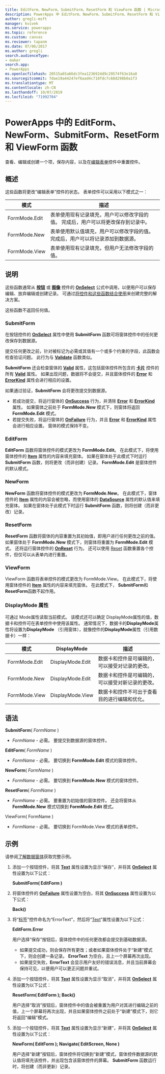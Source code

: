 ```yaml
---
title: EditForm、NewForm、SubmitForm、ResetForm 和 ViewForm 函数 | Microsoft 文档
description: PowerApps 中 EditForm、NewForm、SubmitForm、ResetForm 和 ViewForm 函数的引用信息（包括语法和示例）
author: gregli-msft
manager: kvivek
ms.service: powerapps
ms.topic: reference
ms.custom: canvas
ms.reviewer: tapanm
ms.date: 07/06/2017
ms.author: gregli
search.audienceType:
- maker
search.app:
- PowerApps
ms.openlocfilehash: 20515a65a66dc3fea1236924d9c29574f63e16a8
ms.sourcegitcommit: 7dae19a44247ef6aad4c718fdc7c68d298b0a1f3
ms.translationtype: MT
ms.contentlocale: zh-CN
ms.lasthandoff: 10/07/2019
ms.locfileid: "71992704"
---
```

# <a name="editform-newform-submitform-resetform-and-viewform-functions-in-powerapps"></a>PowerApps 中的 EditForm、NewForm、SubmitForm、ResetForm 和 ViewForm 函数
查看、编辑或创建一个项，保存内容，以及在[编辑表单](../controls/control-form-detail.md)控件中重置控件。

## <a name="overview"></a>概述
这些函数将更改“编辑表单”控件的状态。  表单控件可以采用以下模式之一：

| 模式 | 描述 |
| --- | --- |
| FormMode.Edit |表单使用现有记录填充，用户可以修改字段的值。  完成后，用户可以将更改保存到记录中。 |
| FormMode.New |表单使用默认值填充，用户可以修改字段的值。  完成后，用户可以将记录添加到数据源。 |
| FormMode.View |表单使用现有记录填充，但用户无法修改字段的值。 |

## <a name="description"></a>说明
这些函数通常从 **[按钮](../controls/control-button.md)** 或 **[图像](../controls/control-image.md)** 控件的 **[OnSelect](../controls/properties-core.md)** 公式中调用，以便用户可以保存编辑、放弃编辑或创建记录。 可通过[将控件和这些函数结合使用](../working-with-forms.md)来创建完整的解决方案。

这些函数不返回任何值。

### <a name="submitform"></a>SubmitForm
在按钮控件的 **[OnSelect](../controls/properties-core.md)** 属性中使用 **SubmitForm** 函数可将窗体控件中的任何更改保存到数据源。

提交任何更改之前，针对被标记为必需或其值有一个或多个约束的字段，此函数会检查验证问题。 此行为与 **[Validate](function-validate.md)** 函数类似。

**SubmitForm** 还会检查窗体的 **[Valid](../controls/control-form-detail.md)** 属性，这包括窗体控件所包含的 **[卡片](../controls/control-card.md)** 控件的所有 **[Valid](../controls/control-card.md)** 属性。 如果出现问题，数据将不会提交，并且窗体控件的 **[Error](../controls/control-form-detail.md)** 和 **[ErrorKind](../controls/control-form-detail.md)** 属性会进行相应的设置。

如果通过验证，**SubmitForm** 会将更改提交到数据源。

* 若成功提交，将运行窗体的 **[OnSuccess](../controls/control-form-detail.md)** 行为，并清除 **[Error](../controls/control-form-detail.md)** 和 **[ErrorKind](../controls/control-form-detail.md)** 属性。  如果窗体之前处于 **FormMode.New** 模式下，则窗体将返回 **FormMode.Edit** 模式。
* 若提交失败，将运行窗体的 **[OnFailure](../controls/control-form-detail.md)** 行为，并且 **[Error](../controls/control-form-detail.md)** 和 **[ErrorKind](../controls/control-form-detail.md)** 属性会进行相应设置。  窗体的模式保持不变。  

### <a name="editform"></a>EditForm
**EditForm** 函数将窗体控件的模式更改为 **FormMode.Edit**。 在此模式下，将使用窗体控件的 **[Item](../controls/control-form-detail.md)** 属性的内容来填充窗体。  如果在窗体处于此模式下时运行 **SubmitForm** 函数，则将更改（而非创建）记录。  **FormMode.Edit** 是窗体控件的默认模式。

### <a name="newform"></a>NewForm
**NewForm** 函数将窗体控件的模式更改为 **FormMode.New**。 在此模式下，窗体控件的 **[Item](../controls/control-form-detail.md)** 属性的内容会被忽略，而使用窗体的 **[DataSource](../controls/control-form-detail.md)** 属性的默认值来填充窗体。 如果在窗体处于此模式下时运行 **SubmitForm** 函数，则将创建（而非更改）记录。

### <a name="resetform"></a>ResetForm
**ResetForm** 函数将窗体的内容重置为其初始值，即用户进行任何更改之前的值。 如果窗体处于 **FormMode.New** 模式下，则窗体将重置为 **FormMode.Edit** 模式。 还将运行窗体控件的 **[OnReset](../controls/control-form-detail.md)** 行为。  还可以使用 [Reset](function-reset.md) 函数重置各个控件，但仅可以从表单内进行重置。

### <a name="viewform"></a>ViewForm
ViewForm 函数将表单控件的模式更改为 FormMode.View。 在此模式下，将使用窗体控件的 **[Item](../controls/control-form-detail.md)** 属性的内容来填充窗体。  在此模式下， **SubmitForm**和**ResetForm**函数不起作用。

### <a name="displaymode-property"></a>DisplayMode 属性
可通过 Mode属性读取当前模式。  该模式还可以确定 DisplayMode属性的值，数据卡和控件可在表单控件中使用该属性。  通常情况下，数据卡的**DisplayMode**属性将设置为**DisplayMode** （引用窗体），就像控件的**DisplayMode**属性（引用数据卡）一样： 

| 模式 | DisplayMode | 描述 |
| --- | --- | --- |
| FormMode.Edit |DisplayMode.Edit |数据卡和控件是可编辑的，可以接受对记录的更改。 |
| FormMode.New |DisplayMode.Edit |数据卡和控件是可编辑的，可以接受对新记录的更改。 |
| FormMode.View |DisplayMode.View |数据卡和控件不可出于查看目的进行编辑和优化。 |

## <a name="syntax"></a>语法
**SubmitForm**( *FormName* )

* *FormName* - 必需。 要提交到数据源的窗体控件。

**EditForm**( *FormName* )

* *FormName* - 必需。  要切换到 **FormMode.Edit** 模式的窗体控件。

**NewForm**( *FormName* )

* *FormName* - 必需。 要切换到 **FormMode.New** 模式的窗体控件。

**ResetForm**( *FormName* )

* *FormName* - 必需。 要重置为初始值的窗体控件。 还会将窗体从 **FormMode.New** 模式切换到 **FormMode.Edit** 模式。

ViewForm( FormName )

* *FormName* - 必需。  要切换到 FormMode.View 模式的表单控件。

## <a name="examples"></a>示例
请参阅[了解数据窗体](../working-with-forms.md)获取完整示例。

1. 添加一个按钮控件，将其 **[Text](../controls/properties-core.md)** 属性设置为显示“保存”，并将其 **[OnSelect](../controls/properties-core.md)** 属性设置为以下公式：
   
    **SubmitForm( EditForm )**
2. 将窗体控件的 **[OnFailure](../controls/control-form-detail.md)** 属性设置为空白，将其 **[OnSuccess](../controls/control-form-detail.md)** 属性设置为以下公式：
   
    **Back()**
3. 将“[标签](../controls/control-text-box.md)”控件命名为“ErrorText”，然后将“[Text](../controls/properties-core.md)”属性设置为以下公式：
   
    **EditForm.Error**
   
    用户选择“保存”按钮后，窗体控件中的任何更改都会提交到基础数据源。
   
   * 如果提交成功，则会保存所有更改；或者如果窗体控件处于“新建”模式下，则会创建一条记录。 **ErrorText** 为空白，且上一个屏幕再次出现。
   * 如果提交失败，**ErrorText** 会显示用户友好的错误消息，并且当前屏幕会保持可见，以便用户可以更正问题并重试。
4. 添加一个按钮控件，将其 **[Text](../controls/properties-core.md)** 属性设置为显示“取消”，并将其 **[OnSelect](../controls/properties-core.md)** 属性设置为以下公式：
   
    **ResetForm( EditForm ); Back()**
   
    用户选择“取消”按钮后，窗体控件中的值会被重置为用户对其进行编辑之前的值，上一个屏幕将再次出现，并且如果窗体控件之前处于“新建”模式下，则它将返回“编辑”模式。
5. 添加一个按钮控件，将其 **[Text](../controls/properties-core.md)** 属性设置为显示“新建”，并将其 **[OnSelect](../controls/properties-core.md)** 属性设置为以下公式：
   
    **NewForm( EditForm ); Navigate( EditScreen, None )**
   
    用户选择“新建”按钮后，窗体控件将切换到“新建”模式，窗体控件数据源的默认值将填充该控件，并出现包含该窗体控件的屏幕。 **SubmitForm** 函数运行时，将创建（而非更新）记录。

